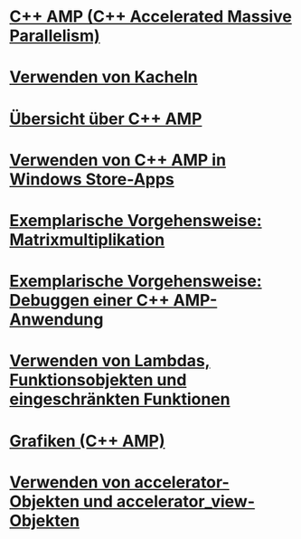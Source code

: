 # [C++ AMP (C++ Accelerated Massive Parallelism)](cpp-amp-cpp-accelerated-massive-parallelism.md)
# [Verwenden von Kacheln](using-tiles.md)
# [Übersicht über C++ AMP](cpp-amp-overview.md)
# [Verwenden von C++ AMP in Windows Store-Apps](using-cpp-amp-in-windows-store-apps.md)
# [Exemplarische Vorgehensweise: Matrixmultiplikation](walkthrough-matrix-multiplication.md)
# [Exemplarische Vorgehensweise: Debuggen einer C++ AMP-Anwendung](walkthrough-debugging-a-cpp-amp-application.md)
# [Verwenden von Lambdas, Funktionsobjekten und eingeschränkten Funktionen](using-lambdas-function-objects-and-restricted-functions.md)
# [Grafiken (C++ AMP)](graphics-cpp-amp.md)
# [Verwenden von accelerator-Objekten und accelerator_view-Objekten](using-accelerator-and-accelerator-view-objects.md)
